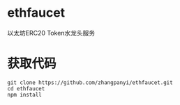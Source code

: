 # ethfaucet
以太坊ERC20 Token水龙头服务

# 获取代码
```
git clone https://github.com/zhangpanyi/ethfaucet.git
cd ethfaucet
npm install
```